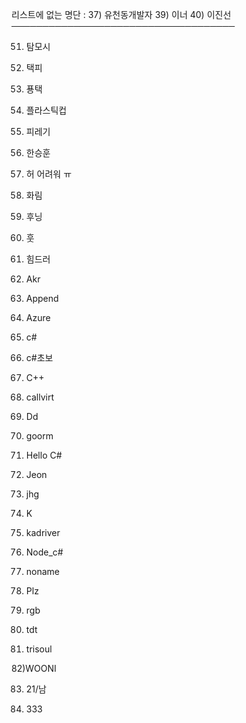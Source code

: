 리스트에 없는 명단 :
37) 유천동개발자
39) 이너
40) 이진선
────────────────────────────────────

51) 탐모시

52) 택피

53) 푱택

54) 플라스틱컵

55) 피레기

56) 한승훈

57) 허 어려워 ㅠ

58) 화림

59) 후닝

60) 훗

61) 힘드러

62) Akr

63) Append

64) Azure

65) c#

66) c#초보

67) C++

68) callvirt

69) Dd

70) goorm

71) Hello C#

72) Jeon

73) jhg

74) K

75) kadriver

76) Node_c#

77) noname

78) Plz

79) rgb

80) tdt

81) trisoul

82)WOONI

83) 21/남

84) 333

